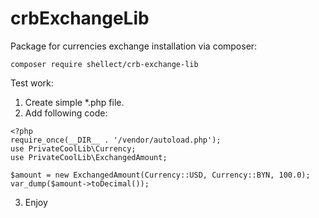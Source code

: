 # crbExchangeLib
Package for currencies exchange
installation via composer:
```
composer require shellect/crb-exchange-lib
```

Test work:
1. Create simple \*.php file.
2. Add following code:
```
<?php
require_once(__DIR__ . '/vendor/autoload.php');
use PrivateCoolLib\Currency;
use PrivateCoolLib\ExchangedAmount;

$amount = new ExchangedAmount(Currency::USD, Currency::BYN, 100.0);
var_dump($amount->toDecimal());
```
3. Enjoy
